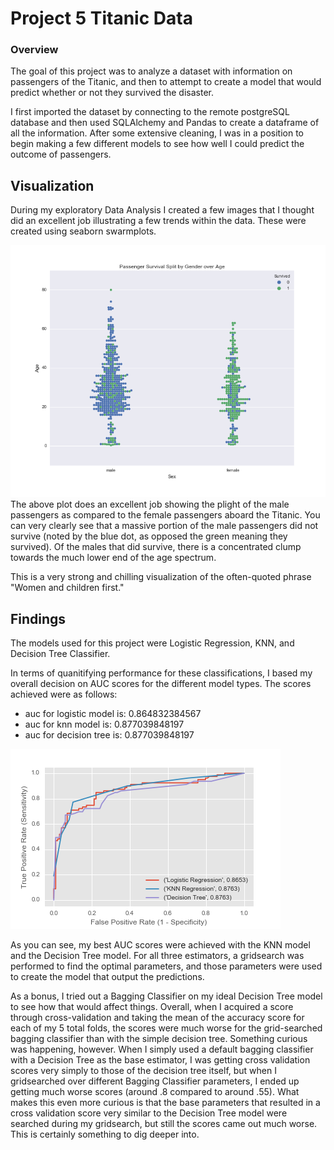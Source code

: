 # Project 5 Titanic Data
### Overview

The goal of this project was to analyze a dataset with information on passengers of the Titanic, and then to attempt to create a model that would predict whether or not they survived the disaster.  

I first imported the dataset by connecting to the remote postgreSQL database and then used SQLAlchemy and Pandas to create a dataframe of all the information. After some extensive cleaning, I was in a position to begin making a few different models to see how well I could predict the outcome of passengers.  

## Visualization  

During my exploratory Data Analysis I created a few images that I thought did an excellent job illustrating a few trends within the data. These were created using seaborn swarmplots.  

![Gender vs Age](https://raw.githubusercontent.com/oneilltp18/titanic_project/master/visualization/gender_age.png "Gender vs Age")  
The above plot does an excellent job showing the plight of the male passengers as compared to the female passengers aboard the Titanic. You can very clearly see that a massive portion of the male passengers did not survive (noted by the blue dot, as opposed the green meaning they survived). Of the males that did survive, there is a concentrated clump towards the much lower end of the age spectrum.  

This is a very strong and chilling visualization of the often-quoted phrase "Women and children first."

## Findings

The models used for this project were Logistic Regression, KNN, and Decision Tree Classifier.

In terms of quanitifying performance for these classifications, I based my overall decision on AUC scores for the different model types. The scores achieved were as follows:  
* auc for logistic model is:  0.864832384567
* auc for knn model is:  0.877039848197
* auc for decision tree is:  0.877039848197  

![Roc Curves](https://raw.githubusercontent.com/oneilltp18/titanic_project/master/visualization/roc_curves.png "Roc Curves")

As you can see, my best AUC scores were achieved with the KNN model and the Decision Tree model. For all three estimators, a gridsearch was performed to find the optimal parameters, and those parameters were used to create the model that output the predictions.

As a bonus, I tried out a Bagging Classifier on my ideal Decision Tree model to see how that would affect things. Overall, when I acquired a score through cross-validation and taking the mean of the accuracy score for each of my 5 total folds, the scores were much worse for the grid-searched bagging classifier than with the simple decision tree. Something curious was happening, however. When I simply used a default bagging classifier with a Decision Tree as the base estimator, I was getting cross validation scores very simply to those of the decision tree itself, but when I gridsearched over different Bagging Classifier parameters, I ended up getting much worse scores (around .8 compared to around .55). What makes this even more curious is that the base parameters that resulted in a cross validation score very similar to the Decision Tree model were searched during my gridsearch, but still the scores came out much worse. This is certainly something to dig deeper into.

